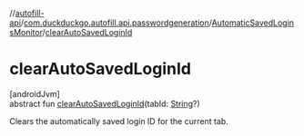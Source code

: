 //[autofill-api](../../../index.md)/[com.duckduckgo.autofill.api.passwordgeneration](../index.md)/[AutomaticSavedLoginsMonitor](index.md)/[clearAutoSavedLoginId](clear-auto-saved-login-id.md)

# clearAutoSavedLoginId

[androidJvm]\
abstract fun [clearAutoSavedLoginId](clear-auto-saved-login-id.md)(tabId: [String](https://kotlinlang.org/api/latest/jvm/stdlib/kotlin/-string/index.html)?)

Clears the automatically saved login ID for the current tab.

